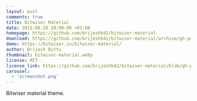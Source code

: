 ```yaml
---
layout: post
comments: true
title: Bitwiser Material
date: 2015-08-20 20:00:00 +01:00
homepage: https://github.com/brijeshb42/bitwiser-material
download: https://github.com/brijeshb42/bitwiser-material/archive/gh-pages.zip
demo: https://bitwiser.in/bitwiser-material/
author: Brijesh Bittu
thumbnail: bitwiser-material.webp
license: MIT
license_link: https://github.com/brijeshb42/bitwiser-material/blob/gh-pages/LICENSE
carousel:
  - 'screenshot.png'
---
```


Bitwiser material theme.
